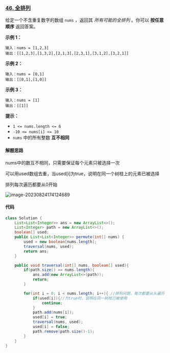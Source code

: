 ### [46. 全排列](https://leetcode.cn/problems/permutations/)

给定一个不含重复数字的数组 `nums` ，返回其 *所有可能的全排列* 。你可以 **按任意顺序** 返回答案。

 

**示例 1：**

```
输入：nums = [1,2,3]
输出：[[1,2,3],[1,3,2],[2,1,3],[2,3,1],[3,1,2],[3,2,1]]
```

**示例 2：**

```
输入：nums = [0,1]
输出：[[0,1],[1,0]]
```

**示例 3：**

```
输入：nums = [1]
输出：[[1]]
```

**提示：**

- `1 <= nums.length <= 6`
- `-10 <= nums[i] <= 10`
- `nums` 中的所有整数 **互不相同**



#### **解题思路**

nums中的数互不相同，只需要保证每个元素只被选择一次

可以用used数组去重，当used[i]为true，说明在同一个树枝上的元素已被选择

排列每次遍历都要从0开始



![image-20230824174124689](https://palepics.oss-cn-guangzhou.aliyuncs.com/img/image-20230824174124689.png)

#### 代码

```java
class Solution {
    List<List<Integer>> ans = new ArrayList<>();
    List<Integer> path = new ArrayList<>();
    boolean[] used;
    public List<List<Integer>> permute(int[] nums) {
        used = new boolean[nums.length];
        traversal(nums, used);
        return ans;
    }

    public void traversal(int[] nums, boolean[] used){
        if(path.size() == nums.length){
            ans.add(new ArrayList<>(path));
            return;
        }

        for(int i = 0; i < nums.length; i++){ //排列问题，每次都要从头遍历
            if(used[i]){//为true时，说明在同一树枝已被使用
                continue;
            }
            path.add(nums[i]);
            used[i] = true;
            traversal(nums, used);
            used[i] = false;
            path.remove(path.size()-1);
        }
    }
}
```


